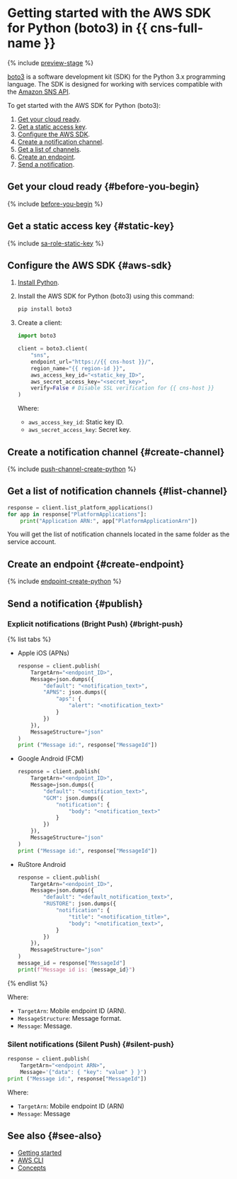 # Getting started with the AWS SDK for Python (boto3) in {{ cns-full-name }}

{% include [preview-stage](../../_includes/notifications/preview-stage.md) %}

[boto3](https://github.com/boto/boto3) is a software development kit (SDK) for the Python 3.x programming language. The SDK is designed for working with services compatible with the [Amazon SNS API](https://docs.aws.amazon.com/sns/latest/api/welcome.html).

To get started with the AWS SDK for Python (boto3):
1. [Get your cloud ready](#before-you-begin).
1. [Get a static access key](#static-key).
1. [Configure the AWS SDK](#aws-sdk).
1. [Create a notification channel](#create-channel).
1. [Get a list of channels](#list-channel).
1. [Create an endpoint](#create-endpoint).
1. [Send a notification](#publish).

## Get your cloud ready {#before-you-begin}

{% include [before-you-begin](../../_tutorials/_tutorials_includes/before-you-begin.md) %}

## Get a static access key {#static-key}

{% include [sa-role-static-key](../../_includes/notifications/sa-role-static-key.md) %}

## Configure the AWS SDK {#aws-sdk}

1. [Install Python](https://wiki.python.org/moin/BeginnersGuide/Download).
1. Install the AWS SDK for Python (boto3) using this command:

    ```bash
    pip install boto3
    ```

1. Create a client:

    ```python
    import boto3

    client = boto3.client(
        "sns",
        endpoint_url="https://{{ cns-host }}/",
        region_name="{{ region-id }}",
        aws_access_key_id="<static_key_ID>",
        aws_secret_access_key="<secret_key>",
        verify=False # Disable SSL verification for {{ cns-host }}
    )
    ```

    Where:
    * `aws_access_key_id`: Static key ID.
    * `aws_secret_access_key`: Secret key.

## Create a notification channel {#create-channel}

{% include [push-channel-create-python](../../_includes/notifications/push-channel-create-python.md) %}

## Get a list of notification channels {#list-channel}

```python
response = client.list_platform_applications()
for app in response["PlatformApplications"]:
    print("Application ARN:", app["PlatformApplicationArn"])
```

You will get the list of notification channels located in the same folder as the service account.

## Create an endpoint {#create-endpoint}

{% include [endpoint-create-python](../../_includes/notifications/endpoint-create-python.md) %}


## Send a notification {#publish}

### Explicit notifications (Bright Push) {#bright-push}

{% list tabs %}

- Apple iOS (APNs)

  ```python
  response = client.publish(
      TargetArn="<endpoint_ID>",
      Message=json.dumps({
          "default": "<notification_text>",
          "APNS": json.dumps({
              "aps": {
                  "alert": "<notification_text>"
              }
          })
      }),
      MessageStructure="json"
  )
  print ("Message id:", response["MessageId"])
  ```

- Google Android (FCM)

  ```python
  response = client.publish(
      TargetArn="<endpoint_ID>",
      Message=json.dumps({
          "default": "<notification_text>",
          "GCM": json.dumps({
              "notification": {
                  "body": "<notification_text>"
              }
          })
      }),
      MessageStructure="json"
  )
  print ("Message id:", response["MessageId"])
  ```

- RuStore Android

  ```python
  response = client.publish(
      TargetArn="<endpoint_ID>",
      Message=json.dumps({
          "default": "<default_notification_text>",
          "RUSTORE": json.dumps({
              "notification": {
                  "title": "<notification_title>",
                  "body": "<notification_text>",
              }
          })
      }),
      MessageStructure="json"
  )
  message_id = response["MessageId"]
  print(f"Message id is: {message_id}")
  ```

{% endlist %}

Where:
* `TargetArn`: Mobile endpoint ID (ARN).
* `MessageStructure`: Message format.
* `Message`: Message.

### Silent notifications (Silent Push) {#silent-push}

```python
response = client.publish(
    TargetArn="<endpoint ARN>",
    Message='{"data": { "key": "value" } }')
print ("Message id:", response["MessageId"])
```

Where:
* `TargetArn`: Mobile endpoint ID (ARN)
* `Message`: Message

## See also {#see-also}

* [Getting started](../quickstart.md)
* [AWS CLI](aws-cli.md)
* [Concepts](../concepts/index.md)
